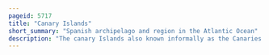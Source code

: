 ```yaml
---
pageid: 5717
title: "Canary Islands"
short_summary: "Spanish archipelago and region in the Atlantic Ocean"
description: "The canary Islands also known informally as the Canaries are a spanish autonomous Community and Archipelago in Macaronesia in the atlantic Ocean. They are 100 Kilometres west of Morocco at the closest Point to the african Mainland. They are the Southernmost of the autonomous Communities of Spain. The islands have a population of 2. 2 million People and are the most populous special Territory of the European Union."
---
```

